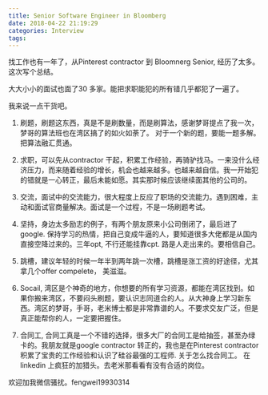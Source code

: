 ```yaml
---
title: Senior Software Engineer in Bloomberg
date: 2018-04-22 21:19:29
categories: Interview
tags:
---
```


找工作也有一年了，从Pinterest contractor 到 Bloomnerg Senior, 经历了太多。这次写个总结。

大大小小的面试也面了30 多家。能把求职能犯的所有错几乎都犯了一遍了。

我来说一点干货吧。

1. 刷题，刷题这东西，真是不是刷数量，而是刷算法，感谢梦哥提点了我一次，梦哥的算法班也在湾区搞了的如火如荼了。
对于一个新的题，要能一题多解。 把算法融汇贯通。

2. 求职，可以先从contractor 干起，积累工作经验，再骑驴找马。一来没什么经济压力，而来随着经验的增长，机会也越来越多。也越来越自信。我一开始犯的错就是一心转正，最后未能如愿。其实那时候应该继续面其他的公司的。

3. 交流，面试中的交流能力，很大程度上反应了职场的交流能力。遇到困难，主动和面试官商量解决。面试是一个过程，不是一场刷题考试。

4. 坚持，身边太多励志的例子，有两个朋友原来小公司倒闭了，最后进了google. 保持学习的热情，把自己变成牛逼的人，要知道很多大佬都是从国内直接空降过来的。三年opt, 不行还能挂靠cpt. 路是人走出来的。要相信自己。

5. 跳槽，建议年轻的时候一年半到两年跳一次槽，跳槽是涨工资的好途径，尤其拿几个offer compelete， 美滋滋。

6. Socail, 湾区是个神奇的地方，你想要的所有学习资源，都能在湾区找到。如果你搬来湾区，不要闷头刷题，要认识志同道合的人。从大神身上学习新东西。湾区的梦哥，手哥，老米博士都是非常靠谱的人。不要求交友广泛，但是真正能帮你的人，一定要把握住。

7. 合同工, 合同工真是一个不错的选择，很多大厂的合同工是给抽签，甚至办绿卡的。我朋友就是google contractor 转正的，我也是在Pinterest contractor 积累了宝贵的工作经验和认识了硅谷最强的工程师. 关于怎么找合同工。 在 linkedin 上疯狂的加猎头。去老米那看看有没有合适的岗位。

欢迎加我微信骚扰。fengwei19930314
